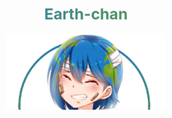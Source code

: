 <svg fill="none" viewBox="0 0 800 400" width="800" height="400" xmlns="http://www.w3.org/2000/svg">
	<foreignObject width="100%" height="100%">
    <div xmlns="http://www.w3.org/1999/xhtml">
    <h1 style="font-weight:bold; font-size:48px; background: linear-gradient(91.05deg, #1D7BC5 -10.71%, #779F25 117.06%);-webkit-background-clip: text;
    -webkit-text-fill-color: transparent;
    " align="center">Earth-chan</h1>
    <p align="center"><img align="center" src="./docs/earth-chan.png"></p>
    <h1 style="font-weight:bold; background: linear-gradient(91.05deg, #1D7BC5 -10.71%, #779F25 117.06%);-webkit-background-clip: text;
    -webkit-text-fill-color: transparent; margin:4px; margin-top:40px;" align="center" >Feature</h1>
    <div style="display: flex; flex-direction: row; justify-content: space-around; align-items: center; width: 100%;">
        <div style="margin:4px;">
            <h3 align="center">View Event</h3>
            <img style="width: 100%;" src="./docs/ss.png">
        </div>
        <div style="margin:4px;">
            <h3 align="center">Near You</h3>
            <img style="width: 100%;" src="./docs/ss_1.png">
        </div>
        <div style="margin:4px;">
        <h3 align="center">Insert Event</h3>
        <img style="width: 100%;" src="./docs/ss_2.png">
        </div>
    </div>
    <h1 style="font-weight:bold; background: linear-gradient(91.05deg, #1D7BC5 -10.71%, #779F25 117.06%);-webkit-background-clip: text;
    -webkit-text-fill-color: transparent; margin:10px; margin-top:40px;" align="center">TechStack</h1>
    <div style="display: flex; flex-direction: row; justify-content: space-around; align-items: center; width: 100%; gap:10px;">
        <div> 
            <img style="width: 100%;" src="https://upload.wikimedia.org/wikipedia/commons/1/17/Google-flutter-logo.png">
        </div>
        <div> 
            <img style="width: 100%;" src="https://upload.wikimedia.org/wikipedia/commons/thumb/3/3c/Flask_logo.svg/1280px-Flask_logo.svg.png">
        </div>
        <div> 
            <img style="width: 100%;" src="https://assets.stickpng.com/images/584815fdcef1014c0b5e497a.png">
        </div>
    </div>
    <h1 style="font-weight:bold; background: linear-gradient(91.05deg, #1D7BC5 -10.71%, #779F25 117.06%);-webkit-background-clip: text;
    -webkit-text-fill-color: transparent; margin:10px; margin-top:40px;" align="center">Credits</h1>
    <div style="display: flex; flex-direction: row; justify-content: space-around; align-items: center; width: 100%; gap:10px;">
        <div> 
            <h2 style="font-weight:bold; background: linear-gradient(91.05deg, #1D7BC5 -10.71%, #779F25 117.06%);-webkit-background-clip: text;
    -webkit-text-fill-color: transparent;" align="center" >Albertus Ivan</h2>
        </div>
        <div> 
            <h2 style="font-weight:bold; background: linear-gradient(91.05deg, #1D7BC5 -10.71%, #779F25 117.06%);-webkit-background-clip: text;
    -webkit-text-fill-color: transparent;" align="center" >Jeremi Herodian</h2>
        </div>
        <div> 
            <h2 style="font-weight:bold; background: linear-gradient(91.05deg, #1D7BC5 -10.71%, #779F25 117.06%);-webkit-background-clip: text;
    -webkit-text-fill-color: transparent;" align="center" >Sudimahendra</h2>
        </div>
        </div>
    </div>
	</foreignObject>
</svg>